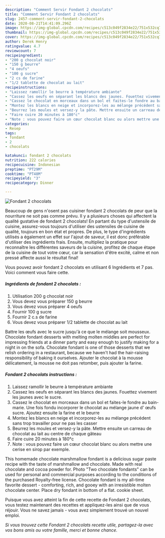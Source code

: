 ```yaml
---
description: "Comment Servir Fondant 2 chocolats"
title: "Comment Servir Fondant 2 chocolats"
slug: 2457-comment-servir-fondant-2-chocolats
date: 2020-08-21T14:41:09.296Z
image: https://img-global.cpcdn.com/recipes/c513c049f2834e22/751x532cq70/fondant-2-chocolats-photo-principale-de-la-recette.jpg
thumbnail: https://img-global.cpcdn.com/recipes/c513c049f2834e22/751x532cq70/fondant-2-chocolats-photo-principale-de-la-recette.jpg
cover: https://img-global.cpcdn.com/recipes/c513c049f2834e22/751x532cq70/fondant-2-chocolats-photo-principale-de-la-recette.jpg
author: Derek Henry
ratingvalue: 4.7
reviewcount: 7
recipeingredient:
- "200 g chocolat noir"
- "150 g beurre"
- "4 oeufs"
- "100 g sucre"
- "2 cs de farine"
- "1/2 tablette de chocolat au lait"
recipeinstructions:
- "Laissez ramollir le beurre à température ambiante"
- "Cassez les oeufs en séparant les blancs des jaunes. Fouettez vivement les jaunes avec le sucre."
- "Cassez le chocolat en morceaux dans un bol et faites-le fondre au bain-marie. Une fois fondu incorporer le chocolat au mélange jaune d&#39; œufs sucre. Ajoutez ensuite la farine et le beurre"
- "Montez les blancs en neige et incorporez-les au mélange précédent sans trop travailler pour ne pas les casser"
- "Beurrez les moules et versez-y la pâte. Mettre ensuite un carreau de chocolat au lait au centre de chaque gâteau"
- "Faire cuire 20 minutes à 180°c"
- "Note : vous pouvez faire un cœur chocolat blanc ou alors mettre une cerise en sirop par exemple."
categories:
- Resep
tags:
- fondant
- 2
- chocolats

katakunci: fondant 2 chocolats 
nutrition: 222 calories
recipecuisine: Indonesian
preptime: "PT29M"
cooktime: "PT48M"
recipeyield: "3"
recipecategory: Dinner

---
```



![Fondant 2 chocolats](https://img-global.cpcdn.com/recipes/c513c049f2834e22/751x532cq70/fondant-2-chocolats-photo-principale-de-la-recette.jpg)

Beaucoup de gens n'osent pas cuisiner fondant 2 chocolats de peur que la nourriture ne soit pas comme prévu. Il y a plusieurs choses qui affectent la qualité gustative de fondant 2 chocolats! En partant du type d'ustensile de cuisine, assurez-vous toujours d'utiliser des ustensiles de cuisine de qualité, toujours en bon état et propres. De plus, le type d'ingrédients utilisés a également un effet sur l'ajout de saveur, il est donc préférable d'utiliser des ingrédients frais. Ensuite, multipliez la pratique pour reconnaître les différentes saveurs de la cuisine, profitez de chaque étape de la cuisine de tout votre cœur, car la sensation d'être excité, calme et non pressé affecte aussi le résultat final!

<!--inarticleads1-->

Vous pouvez avoir fondant 2 chocolats en utilisant 6 Ingrédients et 7 pas. Voici comment vous faire cette.

##### Ingrédients de fondant 2 chocolats :

1. Utilisation 200 g chocolat noir
1. Vous devez vous préparer 150 g beurre
1. Vous devez vous préparer 4 oeufs
1. Fournir 100 g sucre
1. Fournir 2 c.s de farine
1. Vous devez vous préparer 1/2 tablette de chocolat au lait


Battre les œufs avec le sucre jusqu&#39;à ce que le mélange soit mousseux. Chocolate fondant desserts with melting molten middles are perfect for impressing friends at a dinner party and easy enough to justify making for a night in on the sofa. Chocolate fondant is one of those desserts that we relish ordering in a restaurant, because we haven&#39;t had the hair-raising responsibility of baking it ourselves. Ajouter le chocolat à la mousse délicatement, la mousse ne doit pas retomber, puis ajouter la farine. 

<!--inarticleads2-->

##### Fondant 2 chocolats instructions :

1. Laissez ramollir le beurre à température ambiante
1. Cassez les oeufs en séparant les blancs des jaunes. Fouettez vivement les jaunes avec le sucre.
1. Cassez le chocolat en morceaux dans un bol et faites-le fondre au bain-marie. Une fois fondu incorporer le chocolat au mélange jaune d&#39; œufs sucre. Ajoutez ensuite la farine et le beurre
1. Montez les blancs en neige et incorporez-les au mélange précédent sans trop travailler pour ne pas les casser
1. Beurrez les moules et versez-y la pâte. Mettre ensuite un carreau de chocolat au lait au centre de chaque gâteau
1. Faire cuire 20 minutes à 180°c
1. Note : vous pouvez faire un cœur chocolat blanc ou alors mettre une cerise en sirop par exemple.


This homemade chocolate marshmallow fondant is a delicious sugar paste recipe with the taste of marshmallow and chocolate. Made with real chocolate and cocoa powder for. Photo &#34;Two chocolate fondants&#34; can be used for personal and commercial purposes according to the conditions of the purchased Royalty-free license. Chocolate fondant is my all-time favorite dessert - comforting, rich, and gooey with an irresistible molten chocolate center. Place dry fondant in bottom of a flat. cookie sheet. 

<!--inarticleads1-->

<p>
Puisque vous avez atteint la fin de cette recette de Fondant 2 chocolats, vous testez maintenant des recettes et appliquez-les ainsi que de vous réjouir. Vous ne savez jamais - vous avez simplement trouvé un nouvel emploi.
</p>

<p>
<i>Si vous trouvez cette Fondant 2 chocolats recette utile, partagez-la avec vos bons amis ou votre famille, merci et bonne chance.</i>
</p>
